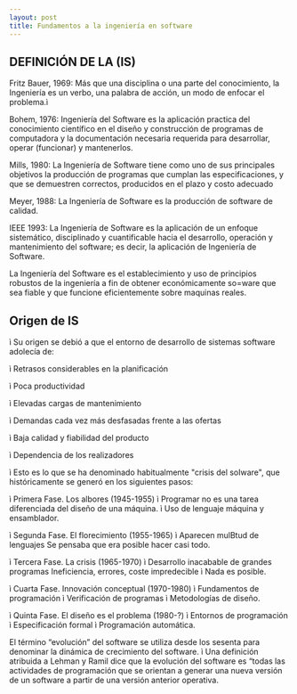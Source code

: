 ```yaml
---
layout: post
title: Fundamentos a la ingeniería en software
---
```




DEFINICIÓN DE LA (IS)
-


Fritz Bauer, 1969: Más que una disciplina o una parte del conocimiento, la Ingeniería es un verbo, una palabra de acción, un modo de enfocar el problema.ì 

Bohem, 1976: Ingeniería del Software es la aplicación practica del conocimiento científico en el diseño y construcción de programas de computadora y la documentación necesaria requerida para desarrollar, operar (funcionar) y mantenerlos.

Mills, 1980: La Ingeniería de Software tiene como uno de sus principales objetivos la producción de programas que cumplan las especificaciones, y que se demuestren correctos, producidos en el plazo y costo adecuado

Meyer, 1988: La Ingeniería de Software es la producción de software de calidad.

IEEE 1993: La Ingeniería de Software es la aplicación de un enfoque sistemático, disciplinado y cuantificable hacia el desarrollo, operación y mantenimiento del software; es decir, la aplicación de Ingeniería de Software.

La Ingeniería del Software es el establecimiento y uso de principios robustos de la ingeniería a fin de obtener económicamente so=ware que sea fiable y que funcione eficientemente sobre maquinas reales.


Origen de IS 
--

ì Su origen se debió a que el entorno de desarrollo de sistemas
software adolecía de:

ì Retrasos considerables en la planificación

ì Poca productividad

ì Elevadas cargas de mantenimiento

ì Demandas cada vez más desfasadas frente a las ofertas

ì Baja calidad y fiabilidad del producto

ì Dependencia de los realizadores

ì Esto es lo que se ha denominado habitualmente "crisis del
soIware", que históricamente se generó en los siguientes
pasos:

ì Primera Fase. Los albores (1945-1955)
ì Programar no es una tarea diferenciada del diseño de una
máquina.
ì Uso de lenguaje máquina y ensamblador.

ì Segunda Fase. El florecimiento (1955-1965)
ì Aparecen mulBtud de lenguajes
Se pensaba que era posible hacer casi todo.

ì Tercera Fase. La crisis (1965-1970)
ì Desarrollo inacabable de grandes programas
Ineficiencia, errores, coste impredecible
ì Nada es posible.

ì Cuarta Fase. Innovación conceptual (1970-1980)
ì Fundamentos de programación
ì Verificación de programas
ì Metodologías de diseño.

ì Quinta Fase. El diseño es el problema (1980-?)
ì Entornos de programación
ì Especificación formal
ì Programación automática.

El término “evolución” del software se utiliza desde los sesenta
para denominar la dinámica de crecimiento del software.
ì Una definición atribuida a Lehman y Ramil dice que la evolución
del software es “todas las actividades de programación que se
orientan a generar una nueva versión de un software a partir de
una versión anterior operativa.
